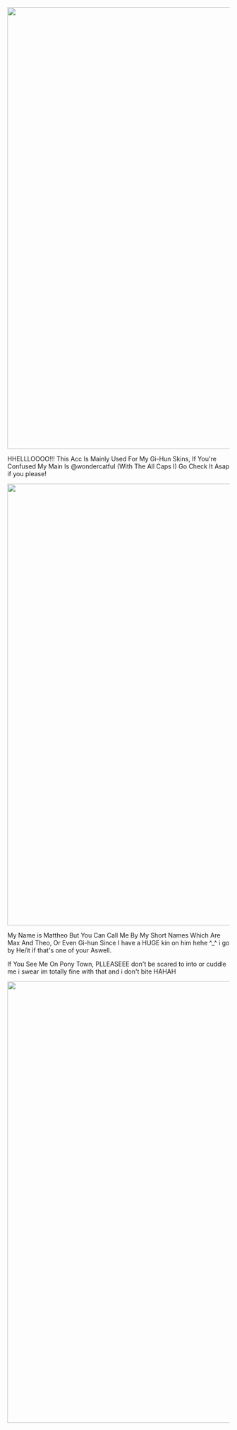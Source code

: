 <div id="header" align="center">
  <img src="https://files.catbox.moe/0tll19.png" width="1000"/>
</div>

HHELLLOOOO!!! This Acc Is Mainly Used For My Gi-Hun Skins, If You're Confused My Main Is @wondercatfuI (With The All Caps I) Go Check It Asap if you please! 

<div id="header" align="center">
  <img src="https://files.catbox.moe/ty217q.webp" width="1000"/>
</div>

My Name is Mattheo But You Can Call Me By My Short Names Which Are Max And Theo, Or Even Gi-hun Since I have a HUGE kin on him hehe ^_^ i go by He/it if that's one of your Aswell.

If You See Me On Pony Town, PLLEASEEE don't be scared to into or cuddle me i swear im totally fine with that and i don't bite HAHAH 

<div id="header" align="center">
  <img src="https://files.catbox.moe/w08nu4.png" width="1000"/>
</div>
